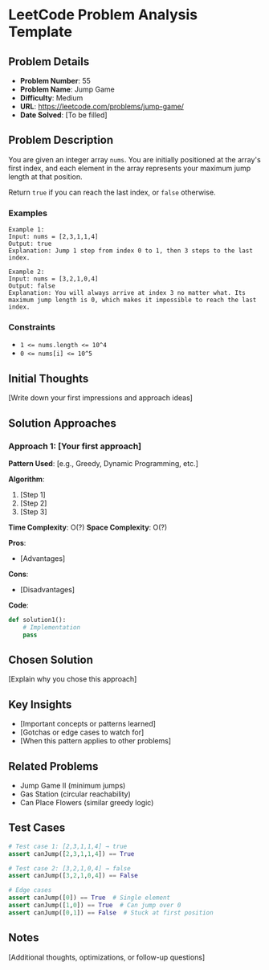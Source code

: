 # LeetCode Problem Analysis Template

## Problem Details
- **Problem Number**: 55
- **Problem Name**: Jump Game
- **Difficulty**: Medium
- **URL**: https://leetcode.com/problems/jump-game/
- **Date Solved**: [To be filled]

## Problem Description
You are given an integer array `nums`. You are initially positioned at the array's first index, and each element in the array represents your maximum jump length at that position.

Return `true` if you can reach the last index, or `false` otherwise.

### Examples
```
Example 1:
Input: nums = [2,3,1,1,4]
Output: true
Explanation: Jump 1 step from index 0 to 1, then 3 steps to the last index.

Example 2:
Input: nums = [3,2,1,0,4]
Output: false
Explanation: You will always arrive at index 3 no matter what. Its maximum jump length is 0, which makes it impossible to reach the last index.
```

### Constraints
- `1 <= nums.length <= 10^4`
- `0 <= nums[i] <= 10^5`

## Initial Thoughts
[Write down your first impressions and approach ideas]

## Solution Approaches

### Approach 1: [Your first approach]
**Pattern Used**: [e.g., Greedy, Dynamic Programming, etc.]

**Algorithm**:
1. [Step 1]
2. [Step 2]
3. [Step 3]

**Time Complexity**: O(?)
**Space Complexity**: O(?)

**Pros**:
- [Advantages]

**Cons**:
- [Disadvantages]

**Code**:
```python
def solution1():
    # Implementation
    pass
```

## Chosen Solution
[Explain why you chose this approach]

## Key Insights
- [Important concepts or patterns learned]
- [Gotchas or edge cases to watch for]
- [When this pattern applies to other problems]

## Related Problems
- Jump Game II (minimum jumps)
- Gas Station (circular reachability)
- Can Place Flowers (similar greedy logic)

## Test Cases
```python
# Test case 1: [2,3,1,1,4] → true
assert canJump([2,3,1,1,4]) == True

# Test case 2: [3,2,1,0,4] → false
assert canJump([3,2,1,0,4]) == False

# Edge cases
assert canJump([0]) == True  # Single element
assert canJump([1,0]) == True  # Can jump over 0
assert canJump([0,1]) == False  # Stuck at first position
```

## Notes
[Additional thoughts, optimizations, or follow-up questions]
